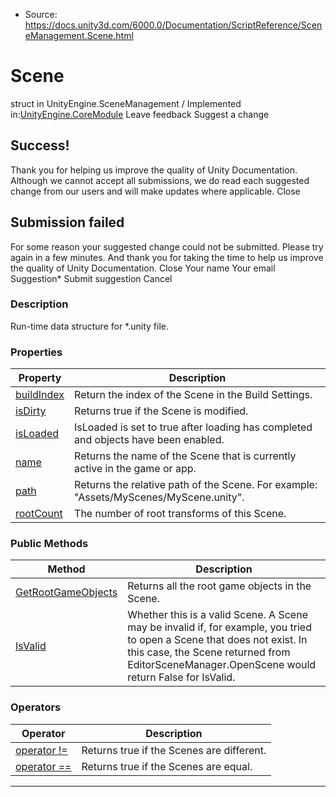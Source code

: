 * Source: https://docs.unity3d.com/6000.0/Documentation/ScriptReference/SceneManagement.Scene.html

# Scene
struct in UnityEngine.SceneManagement
/
Implemented in:[UnityEngine.CoreModule](https://docs.unity3d.com/6000.0/Documentation/ScriptReference/UnityEngine.CoreModule.html)
Leave feedback
Suggest a change
## Success!
Thank you for helping us improve the quality of Unity Documentation. Although we cannot accept all submissions, we do read each suggested change from our users and will make updates where applicable.
Close
## Submission failed
For some reason your suggested change could not be submitted. Please <a>try again</a> in a few minutes. And thank you for taking the time to help us improve the quality of Unity Documentation.
Close
Your name Your email Suggestion* Submit suggestion
Cancel
### Description
Run-time data structure for *.unity file.
### Properties
Property | Description  
---|---  
[buildIndex](https://docs.unity3d.com/6000.0/Documentation/ScriptReference/SceneManagement.Scene-buildIndex.html) | Return the index of the Scene in the Build Settings.  
[isDirty](https://docs.unity3d.com/6000.0/Documentation/ScriptReference/SceneManagement.Scene-isDirty.html) | Returns true if the Scene is modified.  
[isLoaded](https://docs.unity3d.com/6000.0/Documentation/ScriptReference/SceneManagement.Scene-isLoaded.html) | IsLoaded is set to true after loading has completed and objects have been enabled.  
[name](https://docs.unity3d.com/6000.0/Documentation/ScriptReference/SceneManagement.Scene-name.html) | Returns the name of the Scene that is currently active in the game or app.  
[path](https://docs.unity3d.com/6000.0/Documentation/ScriptReference/SceneManagement.Scene-path.html) | Returns the relative path of the Scene. For example: "Assets/MyScenes/MyScene.unity".  
[rootCount](https://docs.unity3d.com/6000.0/Documentation/ScriptReference/SceneManagement.Scene-rootCount.html) | The number of root transforms of this Scene.  
### Public Methods
Method | Description  
---|---  
[GetRootGameObjects](https://docs.unity3d.com/6000.0/Documentation/ScriptReference/SceneManagement.Scene.GetRootGameObjects.html) | Returns all the root game objects in the Scene.  
[IsValid](https://docs.unity3d.com/6000.0/Documentation/ScriptReference/SceneManagement.Scene.IsValid.html) | Whether this is a valid Scene. A Scene may be invalid if, for example, you tried to open a Scene that does not exist. In this case, the Scene returned from EditorSceneManager.OpenScene would return False for IsValid.  
### Operators
Operator | Description  
---|---  
[operator !=](https://docs.unity3d.com/6000.0/Documentation/ScriptReference/SceneManagement.Scene-operator_ne.html) | Returns true if the Scenes are different.  
[operator ==](https://docs.unity3d.com/6000.0/Documentation/ScriptReference/SceneManagement.Scene-operator_eq.html) | Returns true if the Scenes are equal.  
* * *
